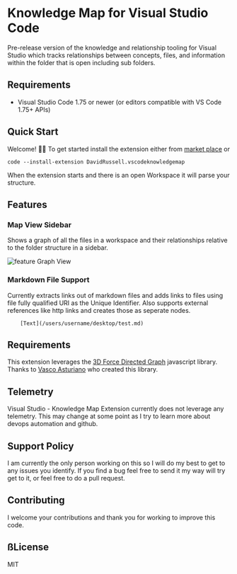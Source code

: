 # Knowledge Map for Visual Studio Code

Pre-release version of the knowledge and relationship tooling for Visual Studio which tracks relationships between concepts, files, and information within the folder that is open including sub folders.

## Requirements

- Visual Studio Code 1.75 or newer (or editors compatible with VS Code 1.75+ APIs)

## Quick Start

Welcome! 👋🏻
To get started install the extension either from [market place](https://marketplace.visualstudio.com/items?itemName=DavidRussell.vscodeknowledgemap) or

```
code --install-extension DavidRussell.vscodeknowledgemap
```

When the extension starts and there is an open Workspace it will parse your structure.

## Features

### Map View Sidebar

Shows a graph of all the files in a workspace and their relationships relative to the folder structure in a sidebar.

![feature Graph View](images/feature-map-as-sidebar.gif)

### Markdown File Support

Currently extracts links out of markdown files and adds links to files using file fully qualified URI as the Unique Identifier. Also supports external references like http links and creates those as seperate nodes.

```
    [Text](/users/username/desktop/test.md)
```

## Requirements

This extension leverages the [3D Force Directed Graph](https://vasturiano.github.io/3d-force-graph/) javascript library. Thanks to [Vasco Asturiano](https://observablehq.com/@vasturiano) who created this library.

## Telemetry

Visual Studio - Knowledge Map Extension currently does not leverage any telemetry. This may change at some point as I try to learn more about devops automation and github.

## Support Policy

I am currently the only person working on this so I will do my best to get to any issues you identify. If you find a bug feel free to send it my way will try get to it, or feel free to do a pull request.

## Contributing

I welcome your contributions and thank you for working to improve this code.

## ßLicense

MIT
